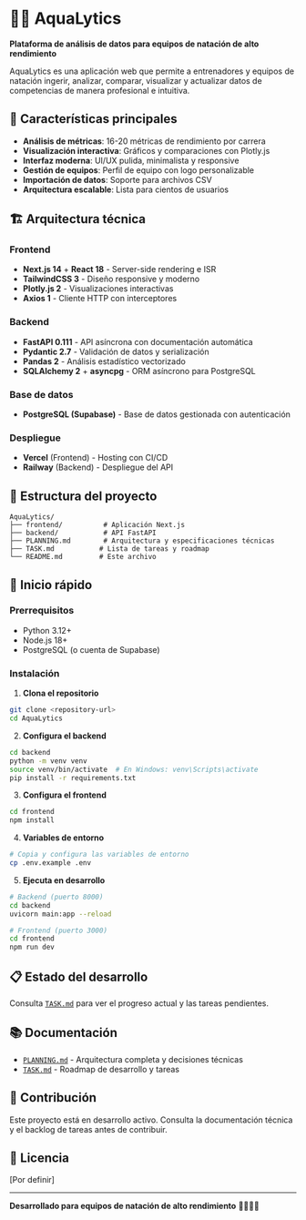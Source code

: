# 🏊‍♂️ AquaLytics

**Plataforma de análisis de datos para equipos de natación de alto rendimiento**

AquaLytics es una aplicación web que permite a entrenadores y equipos de natación ingerir, analizar, comparar, visualizar y actualizar datos de competencias de manera profesional e intuitiva.

## 🎯 Características principales

- **Análisis de métricas**: 16-20 métricas de rendimiento por carrera
- **Visualización interactiva**: Gráficos y comparaciones con Plotly.js
- **Interfaz moderna**: UI/UX pulida, minimalista y responsive
- **Gestión de equipos**: Perfil de equipo con logo personalizable
- **Importación de datos**: Soporte para archivos CSV
- **Arquitectura escalable**: Lista para cientos de usuarios

## 🏗️ Arquitectura técnica

### Frontend
- **Next.js 14** + **React 18** - Server-side rendering e ISR
- **TailwindCSS 3** - Diseño responsive y moderno
- **Plotly.js 2** - Visualizaciones interactivas
- **Axios 1** - Cliente HTTP con interceptores

### Backend
- **FastAPI 0.111** - API asíncrona con documentación automática
- **Pydantic 2.7** - Validación de datos y serialización
- **Pandas 2** - Análisis estadístico vectorizado
- **SQLAlchemy 2** + **asyncpg** - ORM asíncrono para PostgreSQL

### Base de datos
- **PostgreSQL (Supabase)** - Base de datos gestionada con autenticación

### Despliegue
- **Vercel** (Frontend) - Hosting con CI/CD
- **Railway** (Backend) - Despliegue del API

## 📁 Estructura del proyecto

```
AquaLytics/
├── frontend/          # Aplicación Next.js
├── backend/           # API FastAPI
├── PLANNING.md        # Arquitectura y especificaciones técnicas
├── TASK.md           # Lista de tareas y roadmap
└── README.md         # Este archivo
```

## 🚀 Inicio rápido

### Prerrequisitos
- Python 3.12+
- Node.js 18+
- PostgreSQL (o cuenta de Supabase)

### Instalación

1. **Clona el repositorio**
```bash
git clone <repository-url>
cd AquaLytics
```

2. **Configura el backend**
```bash
cd backend
python -m venv venv
source venv/bin/activate  # En Windows: venv\Scripts\activate
pip install -r requirements.txt
```

3. **Configura el frontend**
```bash
cd frontend
npm install
```

4. **Variables de entorno**
```bash
# Copia y configura las variables de entorno
cp .env.example .env
```

5. **Ejecuta en desarrollo**
```bash
# Backend (puerto 8000)
cd backend
uvicorn main:app --reload

# Frontend (puerto 3000)
cd frontend
npm run dev
```

## 📋 Estado del desarrollo

Consulta [`TASK.md`](./TASK.md) para ver el progreso actual y las tareas pendientes.

## 📚 Documentación

- [`PLANNING.md`](./PLANNING.md) - Arquitectura completa y decisiones técnicas
- [`TASK.md`](./TASK.md) - Roadmap de desarrollo y tareas

## 🤝 Contribución

Este proyecto está en desarrollo activo. Consulta la documentación técnica y el backlog de tareas antes de contribuir.

## 📄 Licencia

[Por definir]

---

**Desarrollado para equipos de natación de alto rendimiento** 🏊‍♀️🏊‍♂️ 
